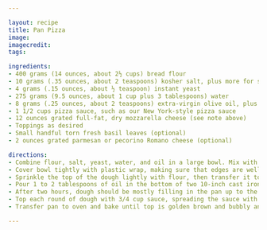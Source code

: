 ```yaml
---

layout: recipe
title: Pan Pizza
image:
imagecredit:
tags:

ingredients:
- 400 grams (14 ounces, about 2½ cups) bread flour
- 10 grams (.35 ounces, about 2 teaspoons) kosher salt, plus more for sprinkling
- 4 grams (.15 ounces, about ½ teaspoon) instant yeast
- 275 grams (9.5 ounces, about 1 cup plus 3 tablespoons) water
- 8 grams (.25 ounces, about 2 teaspoons) extra-virgin olive oil, plus more to coat pans and drizzle
- 1 1/2 cups pizza sauce, such as our New York-style pizza sauce
- 12 ounces grated full-fat, dry mozzarella cheese (see note above)
- Toppings as desired
- Small handful torn fresh basil leaves (optional)
- 2 ounces grated parmesan or pecorino Romano cheese (optional)

directions:
- Combine flour, salt, yeast, water, and oil in a large bowl. Mix with hands or a wooden spoon until no dry flour remains. The bowl should be at least 4 to 6 times to volume of the dough to account for rising.
- Cover bowl tightly with plastic wrap, making sure that edges are well-sealed, then let rest on the countertop for at least 8 hours and up to 24. Dough should rise dramatically and fill bowl.
- Sprinkle the top of the dough lightly with flour, then transfer it to a well-floured work surface. Divide dough into two pieces and form each into a ball by holding it with well-floured hands and tucking the dough underneath itself, rotating it until it forms a tight ball.
- Pour 1 to 2 tablespoons of oil in the bottom of two 10-inch cast iron skillet or round cake pans. (See note above). Place 1 ball of dough in each pan and turn to coat evenly with oil. Using a flat palm, press the dough around the pan, flattening it slightly and spreading oil around the entire bottom and edges of the pan. Cover tightly with plastic wrap and let the dough sit at room temperature for two hours. After the first hour, adjust an oven rack to the middle position and preheat oven to 550°F.
- After two hours, dough should be mostly filling in the pan up to the edges. Use your fingertips to press it around until it fills in every corner, popping any large bubbles that appear. Lift up one edge of the dough to let any air bubbles underneath escape and repeat, moving around the dough until there are no air bubbles left underneath and the dough is evenly spread around the pan.
- Top each round of dough with 3/4 cup sauce, spreading the sauce with the back of a spoon into every corner. Spread evenly with mozzarella cheese, letting the cheese go all the way to the edges. Season with salt. Add other toppings as desired. Drizzle with olive oil and scatter a few basil leaves over the top (if desired)
- Transfer pan to oven and bake until top is golden brown and bubbly and bottom is golden brown and crisp when you lift it with a thin spatula, 12 to 15 minutes. Immediately sprinkle with grated parmesan or pecorino Romano cheese. Using a thin spatula, loosen pizza and peek underneath. If bottom is not as crisp as desired, place pan over a burner and cook on medium heat, moving the pan around to cook evenly until it is crisp, 1 to 3 minutes. Remove the pizzas and transfer to to a cutting board. Cut each one into six slices and serve immediately.

---
```

